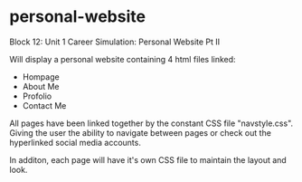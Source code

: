 # personal-website

Block 12: Unit 1 Career Simulation: Personal Website Pt II

Will display a personal website containing 4 html files linked:
- Hompage
- About Me
- Profolio
- Contact Me

All pages have been linked together by the constant CSS file "navstyle.css". Giving the user the ability to navigate between pages or check out the hyperlinked social media accounts. 

In additon, each page will have it's own CSS file to maintain the layout and look. 

